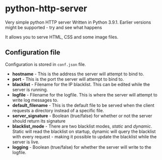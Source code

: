 # python-http-server
Very simple python HTTP server
Written in Python 3.9.1. Earlier versions might be supported - try and see what happens

It allows you to serve HTML, CSS and some image files.

## Configuration file
Configuration is stored in `conf.json` file.

* **hostname** - This is the address the server will attempt to bind to.
* **port** - This is the port the server will attempt to bind to.
* **blacklist** - Filename for the IP blacklist. This can be edited while the server is running.
* **logfile** - Filename for the logfile. This is where the server will attempt to write log messages to.
* **default_filename** - This is the default file to be served when the client requests a directory instead of a specific file.
* **server_signature** - Boolean (true/false) for whether or not the server should return its signature
* **blacklist_mode** - There are two blacklist modes, *static* and *dynamic*. Static will read the blacklist on startup, dynamic will query the blacklist with every request - making it possible to update the blacklist while the server is live.
* **logging** - Boolean (true/false) for whether the server will write to the logfile.
